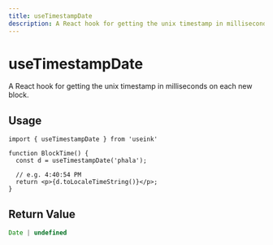 ```yaml
---
title: useTimestampDate
description: A React hook for getting the unix timestamp in milliseconds on each new block.
---
```


# useTimestampDate

A React hook for getting the unix timestamp in milliseconds on each new block.

## Usage

```tsx
import { useTimestampDate } from 'useink'

function BlockTime() {
  const d = useTimestampDate('phala');

  // e.g. 4:40:54 PM
  return <p>{d.toLocaleTimeString()}</p>;
}
```

## Return Value

```ts
Date | undefined
```